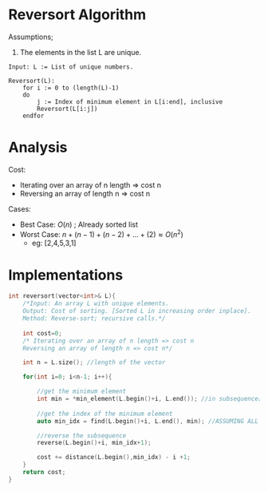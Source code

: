 
# Reversort Algorithm
Assumptions;
1. The elements in the list L are unique.

```
Input: L := List of unique numbers.

Reversort(L):
	for i := 0 to (length(L)-1)
	do
		j := Index of minimum element in L[i:end], inclusive
		Reversort(L[i:j])
	endfor
```

# Analysis

Cost:  
- Iterating over an array of n length => cost n
- Reversing an array of length n => cost n

Cases:
- Best Case: $O(n)$ ; Already sorted list
- Worst Case: $n+(n-1)+(n-2)+...+(2)\approx O(n^2)$
	- eg: \[2,4,5,3,1]

# Implementations
```c++
int reversort(vector<int>& L){
    /*Input: An array L with unique elements.
    Output: Cost of sorting. [Sorted L in increasing order inplace].
    Method: Reverse-sort; recursive calls.*/
    
    int cost=0;
    /* Iterating over an array of n length => cost n
    Reversing an array of length n => cost n*/

    int n = L.size(); //length of the vector

    for(int i=0; i<n-1; i++){

        //get the minimum element
        int min = *min_element(L.begin()+i, L.end()); //in subsequence[i,n]
        
        //get the index of the minimum element
        auto min_idx = find(L.begin()+i, L.end(), min); //ASSUMING ALL ARE UNIQUE ELEMENTS;

        //reverse the subsequence
        reverse(L.begin()+i, min_idx+1);

        cost += distance(L.begin(),min_idx) - i +1;
    }
    return cost;
}
```
